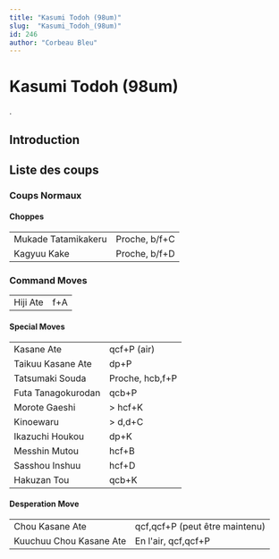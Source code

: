```yaml
---
title: "Kasumi Todoh (98um)"
slug:  "Kasumi_Todoh_(98um)"
id: 246
author: "Corbeau Bleu"
---
```


# Kasumi Todoh (98um)

.

## Introduction

## Liste des coups

### Coups Normaux

#### Choppes

|                     |               |
|---------------------|---------------|
| Mukade Tatamikakeru | Proche, b/f+C |
| Kagyuu Kake         | Proche, b/f+D |

### Command Moves

|          |     |
|----------|-----|
| Hiji Ate | f+A |

#### Special Moves

|                    |                 |
|--------------------|-----------------|
| Kasane Ate         | qcf+P (air)     |
| Taikuu Kasane Ate  | dp+P            |
| Tatsumaki Souda    | Proche, hcb,f+P |
| Futa Tanagokurodan | qcb+P           |
| Morote Gaeshi      | \> hcf+K        |
| Kinoewaru          | \> d,d+C        |
| Ikazuchi Houkou    | dp+K            |
| Messhin Mutou      | hcf+B           |
| Sasshou Inshuu     | hcf+D           |
| Hakuzan Tou        | qcb+K           |

#### Desperation Move

|                         |                                |
|-------------------------|--------------------------------|
| Chou Kasane Ate         | qcf,qcf+P (peut être maintenu) |
| Kuuchuu Chou Kasane Ate | En l'air, qcf,qcf+P            |
